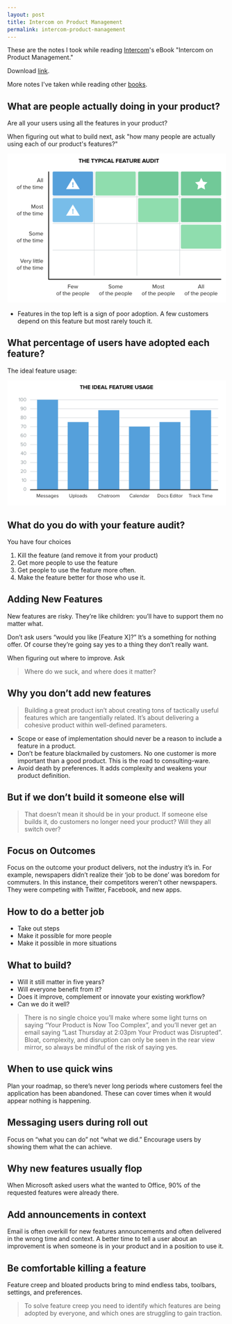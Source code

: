 ```yaml
---
layout: post
title: Intercom on Product Management
permalink: intercom-product-management
---
```

These are the notes I took while reading [Intercom](http://intercom.io)'s eBook "Intercom on Product Management."

Download [link](https://www.intercom.io/books/product-management).


More notes I've taken while reading other [books](/book-notes/).

<!-- more -->


## What are people actually doing in your product?

Are all your users using all the features in your product?

When figuring out what to build next, ask "how many people are actually using each of our product's features?"

![Intercom Feature Audit](/images/intercom-feature-audit.png)

- Features in the top left is a sign of poor adoption. A few customers depend on this feature but most rarely touch it.

## What percentage of users have adopted each feature?

 The ideal feature usage:

![Intercom Ideal Feature Usage](/images/intercom-ideal-feature-usage.png)

## What do you do with your feature audit?

 You have four choices

 1. Kill the feature (and remove it from your product)
 2. Get more people to use the feature
 3. Get people to use the feature more often.
 4. Make the feature better for those who use it.

## Adding New Features

New features are risky.  They’re like children: you’ll have to support them no matter what.

Don’t ask users “would you like [Feature X]?” It’s a something for nothing offer. Of course they’re going say yes to a thing they don’t really want.

When figuring out where to improve. Ask

> Where do we suck, and where does it matter?

## Why you don’t add new features

> Building a great product isn’t about creating tons of tactically useful features which are tangentially related. It’s about delivering a cohesive product within well-defined parameters.

- Scope or ease of implementation should never be a reason to include a feature in a product.
- Don’t be feature blackmailed by customers. No one customer is more important than a good product.  This is the road to consulting-ware.
- Avoid death by preferences.  It adds complexity and weakens your product definition.

## But if we don’t build it someone else will

> That doesn’t mean it should be in your product. If someone else builds it, do customers no longer need your product? Will they all switch over?

## Focus on Outcomes

Focus on the outcome your product delivers, not the industry it’s in.  For example, newspapers didn’t realize their ‘job to be done’ was boredom for commuters.  In this instance, their competitors weren't other newspapers. They were competing with Twitter, Facebook, and new apps.

## How to do a better job

- Take out steps
- Make it possible for more people
- Make it possible in more situations

## What to build?

- Will it still matter in five years?
- Will everyone benefit from it?
- Does it improve, complement or innovate your existing workflow?
- Can we do it well?

> There is no single choice you’ll make where some light turns on saying “Your Product is Now Too Complex”, and you’ll never get an email saying “Last Thursday at 2:03pm Your Product was Disrupted”. Bloat, complexity, and disruption can only be seen in the rear view mirror, so always be mindful of the risk of saying yes.

## When to use quick wins

Plan your roadmap, so there’s never long periods where customers feel the application has been abandoned. These can cover times when it would appear nothing is happening.

## Messaging users during roll out

Focus on “what you can do” not “what we did.” Encourage users by showing them what the can achieve.

## Why new features usually flop

When Microsoft asked users what the wanted to Office, 90% of the requested features were already there.

## Add announcements in context

Email is often overkill for new features announcements and often delivered in the wrong time and context. A better time to tell a user about an improvement is when someone is in your product and in a position to use it.

## Be comfortable killing a feature

Feature creep and bloated products bring to mind endless tabs, toolbars, settings, and preferences.

> To solve feature creep you need to identify which features are being adopted by everyone, and which ones are struggling to gain traction.
